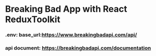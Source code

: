 # Breaking Bad App with React ReduxToolkit

### .env: base_url:https://www.breakingbadapi.com/api/
### api document: https://breakingbadapi.com/documentation


